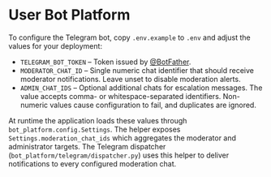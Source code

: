 # User Bot Platform

To configure the Telegram bot, copy `.env.example` to `.env` and adjust the
values for your deployment:

- `TELEGRAM_BOT_TOKEN` – Token issued by [@BotFather](https://t.me/BotFather).
- `MODERATOR_CHAT_ID` – Single numeric chat identifier that should receive
  moderator notifications. Leave unset to disable moderation alerts.
- `ADMIN_CHAT_IDS` – Optional additional chats for escalation messages. The
  value accepts comma- or whitespace-separated identifiers. Non-numeric values
  cause configuration to fail, and duplicates are ignored.

At runtime the application loads these values through
`bot_platform.config.Settings`. The helper exposes `Settings.moderation_chat_ids`
which aggregates the moderator and administrator targets. The Telegram
dispatcher (`bot_platform/telegram/dispatcher.py`) uses this helper to deliver
notifications to every configured moderation chat.
